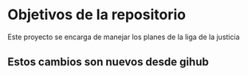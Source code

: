 # Objetivos de la repositorio

Este proyecto se encarga de manejar los planes de la liga de la justicia


## Estos cambios son nuevos desde gihub

